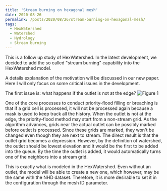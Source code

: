 ```yaml
---
title: 'Stream burning on hexagonal mesh'
date: 2020-08-26
permalink: /posts/2020/08/26/stream-burning-on-hexagonal-mesh/
tags:
  - HexWatershed
  - Watershed
  - Hydrology
  - Stream burning
---
```

This is a follow up study of HexWatershed. In the latest development, we decided to add the so called "stream burning" capability into the HexWatershed model.

A details explanation of the motivation will be discussed in our new paper. Here I will only focus on some critical issues in the development.

The first issue is: what happens if the outlet is not at the edge?
![Figure 1](https://github.com/changliao/science/blob/main/_figures/hexwatershed/outlet_burning.png?raw=true)


One of the core processes to conduct priority-flood filling or breaching is that if a grid cell is processed, it will not be processed again because a mask is used to keep track all the history.
When the outlet is not at the edge, the priority-flood method may start from a non-stream grid. As the algorithm advances, grids near the actual outlet can be possibly marked before outlet is processed. Since these grids are marked, they won't be changed even though they are next to stream. The direct result is that the outlet grid becomes a depression. However, by the definition of watershed, the outlet should be lowest elevation and it would be the first to be added into the queue. By the time the outlet is added, it would automatically turns one of the neighbors into a stream grid.

This is exactly what is modeled in the HexWatershed. Even without an outlet, the model will be able to create a new one, which however, may be the same with the NHD dataset. Therefore, it is more desirable to set it in the configuration through the mesh ID parameter.



 